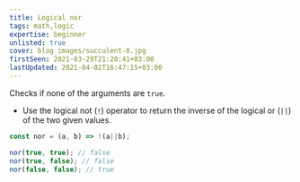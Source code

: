 ```yaml
---
title: Logical nor
tags: math,logic
expertise: beginner
unlisted: true
cover: blog_images/succulent-8.jpg
firstSeen: 2021-03-29T21:20:41+03:00
lastUpdated: 2021-04-02T16:47:15+03:00
---
```


Checks if none of the arguments are `true`.

- Use the logical not (`!`) operator to return the inverse of the logical or (`||`) of the two given values.

```js
const nor = (a, b) => !(a||b);
```

```js
nor(true, true); // false
nor(true, false); // false
nor(false, false); // true
```
